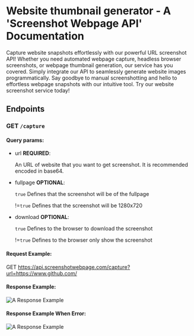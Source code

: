 # Website thumbnail generator - A 'Screenshot Webpage API' Documentation

Capture website snapshots effortlessly with our powerful URL screenshot API! Whether you need automated webpage capture, headless browser screenshots, or webpage thumbnail generation, our service has you covered. Simply integrate our API to seamlessly generate website images programmatically. Say goodbye to manual screenshotting and hello to effortless webpage snapshots with our intuitive tool. Try our website screenshot service today!

## Endpoints

### GET `/capture`

#### Query params:
 - url **REQUIRED**:
   
   An URL of website that you want to get screenshot. It is recommended encoded in base64.
   
 - fullpage **OPTIONAL**:
   
   `true` Defines that the screenshot will be of the fullpage
   
   !=`true` Defines that the screenshot will be 1280x720

 - download **OPTIONAL**:
   
   `true` Defines to the browser to download the screenshot
   
   !=`true` Defines to the browser only show the screenshot

#### Request Example:
GET https://api.screenshotwebpage.com/capture?url=https://www.github.com/

#### Response Example:
![A Response Example](https://api.screenshotwebpage.com/capture?url=https://www.github.com/)

#### Response Example When Error:
![A Response Example](https://api.screenshotwebpage.com/capture)
